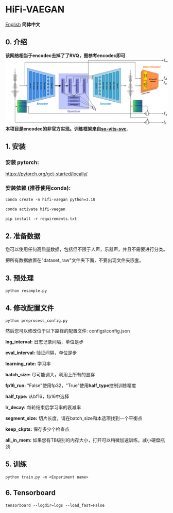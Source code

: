 # HiFi-VAEGAN
[English](README.md)  **简体中文**

## 0. 介绍
**该网络相当于encodec去掉了了RVQ，图参考encodec即可**
![Diagram](EnCodec.png)
**本项目是encodec的非官方实现。训练框架来自[so-vits-svc](https://github.com/svc-develop-team/so-vits-svc).**

## 1. 安装

### 安装 pytorch: 

https://pytorch.org/get-started/locally/

### 安装依赖 (推荐使用conda):
```
conda create -n hifi-vaegan python=3.10
```
```
conda activate hifi-vaegan
```
```
pip install -r requirements.txt
```
## 2. 准备数据
您可以使用任何高质量数据，包括但不限于人声，乐器声，并且不需要进行分类。

把所有数据放置在"dataset_raw"文件夹下面，不要出现文件夹嵌套。
## 3. 预处理
```
python resample.py
```
## 4. 修改配置文件
```
python preprocess_config.py
```
然后您可以修改位于以下路径的配置文件: configs\config.json

**log_interval:** 日志记录间隔，单位是步

**eval_interval:** 验证间隔，单位是步

**learning_rate:** 学习率

**batch_size:** 尽可能调大，利用上所有的显存

**fp16_run:** "False"使用fp32，"True"使用**half_type**控制训练精度

**half_type:** 从bf16，fp16中选择

**lr_decay:** 每轮结束后学习率的衰减率

**segment_size:** 切片长度，请在batch_size和本选项找到一个平衡点

**keep_ckpts:** 保存多少个检查点

**all_in_mem:** 如果您有TB级别的内存大小，打开可以稍微加速训练，减小硬盘瓶颈

## 5. 训练
```
python train.py -m <Experiment name>
```
## 6. Tensorboard
```
tensorboard --logdir=logs --load_fast=False
```

